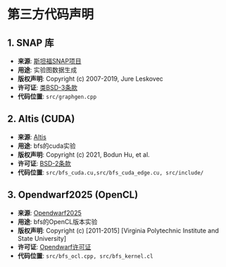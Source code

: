 # 第三方代码声明

## 1. SNAP 库
- ​**来源**: [斯坦福SNAP项目](https://github.com/snap-stanford/snap)
- ​**用途**: 实验图数据生成
- ​**版权声明**: Copyright (c) 2007-2019, Jure Leskovec
- ​**许可证**: [类BSD-3条款](licenses/snap.txt)
- ​**代码位置**: `src/graphgen.cpp`

## 2. Altis (CUDA)
- ​**来源**: [Altis](https://github.com/utcs-scea/altis)
- ​**用途**: bfs的cuda实验
- ​**版权声明**: Copyright (c) 2021, Bodun Hu, et al.
- ​**许可证**: [BSD-2条款](licenses/altis.txt)
- ​**代码位置**: `src/bfs_cuda.cu,src/bfs_cuda_edge.cu, src/include/`

## 3. Opendwarf2025 (OpenCL)
- ​**来源**: [Opendwarf2025](https://github.com/uva-trasgo/OpenDwarfs2025)
- ​**用途**: bfs的OpenCL版本实验
- ​**版权声明**: Copyright (c) [2011-2015] [Virginia Polytechnic Institute and State University]
- ​**许可证**: [Opendwarf许可证](licenses/opendwarf.txt)
- ​**代码位置**: `src/bfs_ocl.cpp, src/bfs_kernel.cl`
